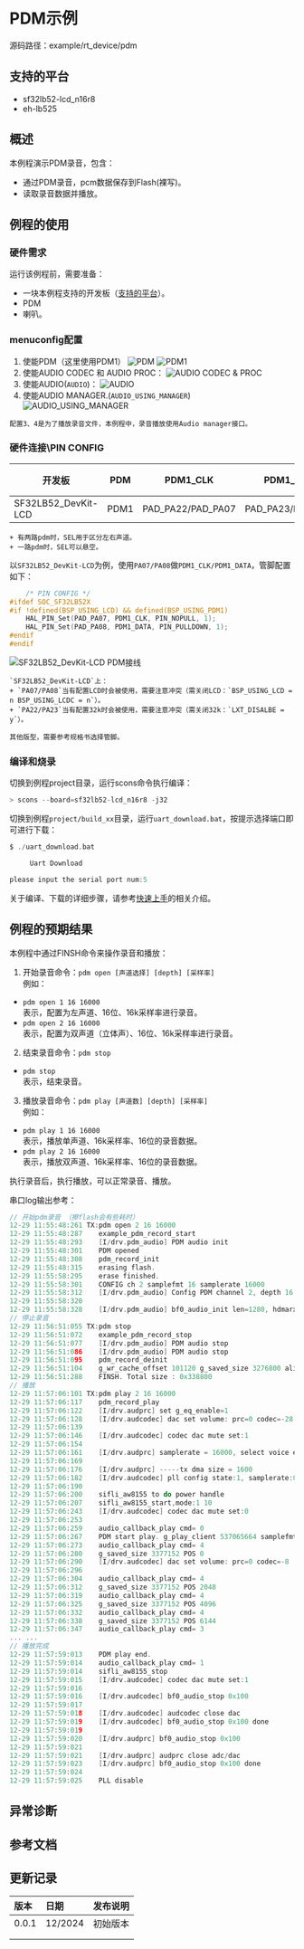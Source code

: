 # PDM示例

源码路径：example/rt_device/pdm

## 支持的平台
<!-- 支持哪些板子和芯片平台 -->
+ sf32lb52-lcd_n16r8
+ eh-lb525

## 概述
<!-- 例程简介 -->
本例程演示PDM录音，包含：
+ 通过PDM录音，pcm数据保存到Flash(裸写)。
+ 读取录音数据并播放。


## 例程的使用
<!-- 说明如何使用例程，比如连接哪些硬件管脚观察波形，编译和烧写可以引用相关文档。
对于rt_device的例程，还需要把本例程用到的配置开关列出来，比如PWM例程用到了PWM1，需要在onchip菜单里使能PWM1 -->

### 硬件需求
运行该例程前，需要准备：
+ 一块本例程支持的开发板（[支持的平台](quick_start)）。
+ PDM
+ 喇叭。

### menuconfig配置

1. 使能PDM（这里使用PDM1）
![PDM](./assets/mc_pdm_enable.png)
![PDM1](./assets/mc_pdm1_enable.png)
2. 使能AUDIO CODEC 和 AUDIO PROC：
![AUDIO CODEC & PROC](./assets/mc_audcodec_audprc.png)
3. 使能AUDIO(`AUDIO`)：
![AUDIO](./assets/mc_audio.png)
4. 使能AUDIO MANAGER.(`AUDIO_USING_MANAGER`)
![AUDIO_USING_MANAGER](./assets/mc_audio_manager.png)

```{tip}
配置3、4是为了播放录音文件，本例程中，录音播放使用Audio manager接口。
```  

### 硬件连接\PIN CONFIG
|开发板  | PDM       | PDM1_CLK    | PDM1_DATA   |   供电 |  GND | SEL(左右声道选择) |
|--------|------------|---------------|-------------------|---|---|---|
|SF32LB52_DevKit-LCD    | PDM1     | PAD_PA22/PAD_PA07    | PAD_PA23/PAD_PA08 |   3.3V | GND | GND/3.3V |

```{tip}
+ 有两路pdm时，SEL用于区分左右声道。
+ 一路pdm时，SEL可以悬空。
```

以`SF32LB52_DevKit-LCD`为例，使用`PA07/PA08`做`PDM1_CLK/PDM1_DATA`，管脚配置如下：
```C
    /* PIN CONFIG */
#ifdef SOC_SF32LB52X
#if !defined(BSP_USING_LCD) && defined(BSP_USING_PDM1)
    HAL_PIN_Set(PAD_PA07, PDM1_CLK, PIN_NOPULL, 1);
    HAL_PIN_Set(PAD_PA08, PDM1_DATA, PIN_PULLDOWN, 1);
#endif
#endif
````
![SF32LB52_DevKit-LCD PDM接线](./assets/pdm_hw.png)

```{warning}
`SF32LB52_DevKit-LCD`上：  
+ `PA07/PA08`当有配置LCD时会被使用，需要注意冲突（需关闭LCD：`BSP_USING_LCD = n BSP_USING_LCDC = n`）。
+ `PA22/PA23`当有配置32k时会被使用，需要注意冲突（需关闭32k：`LXT_DISALBE = y`）。  

其他版型，需要参考规格书选择管脚。
```


### 编译和烧录
切换到例程project目录，运行scons命令执行编译：
```c
> scons --board=sf32lb52-lcd_n16r8 -j32
```
切换到例程`project/build_xx`目录，运行`uart_download.bat`，按提示选择端口即可进行下载：
```c
$ ./uart_download.bat

     Uart Download

please input the serial port num:5
```
关于编译、下载的详细步骤，请参考[快速上手](quick_start)的相关介绍。

## 例程的预期结果
<!-- 说明例程运行结果，比如哪几个灯会亮，会打印哪些log，以便用户判断例程是否正常运行，运行结果可以结合代码分步骤说明 -->
本例程中通过FINSH命令来操作录音和播放：
1. 开始录音命令：`pdm open [声道选择] [depth] [采样率]`  
例如：
+ `pdm open 1 16 16000`  
表示，配置为左声道、16位、16k采样率进行录音。
+ `pdm open 2 16 16000`  
表示，配置为双声道（立体声）、16位、16k采样率进行录音。

2. 结束录音命令：`pdm stop`
+ `pdm stop`  
表示，结束录音。

3. 播放录音命令：`pdm play [声道数] [depth] [采样率]`  
例如：
+ `pdm play 1 16 16000`  
表示，播放单声道、16k采样率、16位的录音数据。
+ `pdm play 2 16 16000`  
表示，播放双声道、16k采样率、16位的录音数据。

执行录音后，执行播放，可以正常录音、播放。  

串口log输出参考：
```c
// 开始pdm录音 （擦flash会有些耗时）
12-29 11:55:48:261 TX:pdm open 2 16 16000
12-29 11:55:48:287    example_pdm_record_start
12-29 11:55:48:293    [I/drv.pdm_audio] PDM audio init
12-29 11:55:48:301    PDM opened
12-29 11:55:48:308    pdm_record_init
12-29 11:55:48:315    erasing flash.
12-29 11:55:58:295    erase finished.
12-29 11:55:58:301    CONFIG ch 2 samplefmt 16 samplerate 16000
12-29 11:55:58:312    [I/drv.pdm_audio] Config PDM channel 2, depth 16, samplerate 16000
12-29 11:55:58:320    
12-29 11:55:58:328    [I/drv.pdm_audio] bf0_audio_init len=1280, hdmarx=20038598
// 停止录音
12-29 11:56:51:055 TX:pdm stop
12-29 11:56:51:072    example_pdm_record_stop
12-29 11:56:51:077    [I/drv.pdm_audio] PDM audio stop
12-29 11:56:51:086    [I/drv.pdm_audio] PDM audio stop
12-29 11:56:51:095    pdm_record_deinit
12-29 11:56:51:104    g_wr_cache_offset 101120 g_saved_size 3276800 align_size 100352
12-29 11:56:51:288    FINSH. Total size : 0x338800
// 播放
12-29 11:57:06:101 TX:pdm play 2 16 16000
12-29 11:57:06:117    pdm_record_play
12-29 11:57:06:122    [I/drv.audprc] set g_eq_enable=1
12-29 11:57:06:128    [I/drv.audcodec] dac set volume: prc=0 codec=-28
12-29 11:57:06:139    
12-29 11:57:06:146    [I/drv.audcodec] codec dac mute set:1
12-29 11:57:06:154    
12-29 11:57:06:161    [I/drv.audprc] samplerate = 16000, select voice eq
12-29 11:57:06:169    
12-29 11:57:06:176    [I/drv.audprc] -----tx dma size = 1600
12-29 11:57:06:182    [I/drv.audcodec] pll config state:1, samplerate:0 
12-29 11:57:06:190    
12-29 11:57:06:200    sifli_aw8155 to do power handle 
12-29 11:57:06:207    sifli_aw8155_start,mode:1 10
12-29 11:57:06:243    [I/drv.audcodec] codec dac mute set:0
12-29 11:57:06:253    
12-29 11:57:06:259    audio_callback_play cmd= 0
12-29 11:57:06:267    PDM start play. g_play_client 537065664 samplefmt 16 samplerate 16000
12-29 11:57:06:273    audio_callback_play cmd= 4
12-29 11:57:06:280    g_saved_size 3377152 POS 0
12-29 11:57:06:290    [I/drv.audcodec] dac set volume: prc=0 codec=-8
12-29 11:57:06:296    
12-29 11:57:06:304    audio_callback_play cmd= 4
12-29 11:57:06:312    g_saved_size 3377152 POS 2048
12-29 11:57:06:319    audio_callback_play cmd= 4
12-29 11:57:06:325    g_saved_size 3377152 POS 4096
12-29 11:57:06:332    audio_callback_play cmd= 4
12-29 11:57:06:338    g_saved_size 3377152 POS 6144
12-29 11:57:06:347    audio_callback_play cmd= 3
... ...
// 播放完成
12-29 11:57:59:013    PDM play end.
12-29 11:57:59:014    audio_callback_play cmd= 1
12-29 11:57:59:014    sifli_aw8155_stop 
12-29 11:57:59:015    [I/drv.audcodec] codec dac mute set:1
12-29 11:57:59:016    
12-29 11:57:59:016    [I/drv.audcodec] bf0_audio_stop 0x100
12-29 11:57:59:017    
12-29 11:57:59:018    [I/drv.audcodec] audcodec close dac
12-29 11:57:59:019    [I/drv.audcodec] bf0_audio_stop 0x100 done
12-29 11:57:59:019    
12-29 11:57:59:020    [I/drv.audprc] bf0_audio_stop 0x100
12-29 11:57:59:021    
12-29 11:57:59:021    [I/drv.audprc] audprc close adc/dac
12-29 11:57:59:023    [I/drv.audprc] bf0_audio_stop 0x100 done
12-29 11:57:59:024    
12-29 11:57:59:025    PLL disable
```

## 异常诊断


## 参考文档
<!-- 对于rt_device的示例，rt-thread官网文档提供的较详细说明，可以在这里添加网页链接，例如，参考RT-Thread的[RTC文档](https://www.rt-thread.org/document/site/#/rt-thread-version/rt-thread-standard/programming-manual/device/rtc/rtc) -->

## 更新记录
|版本 |日期   |发布说明 |
|:---|:---|:---|
|0.0.1 |12/2024 |初始版本 |
| | | |
| | | |
